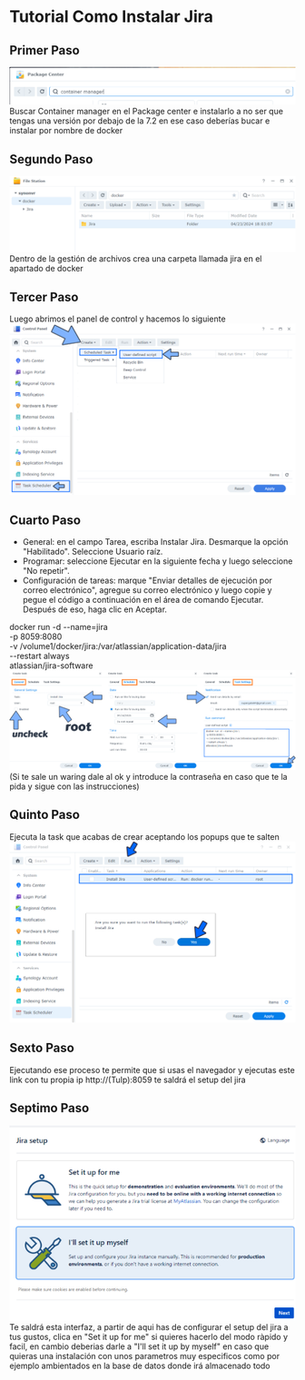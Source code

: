 # Tutorial Como Instalar Jira

## Primer Paso

![alt text](image.png)
Buscar Container manager en el Package center e instalarlo a no ser que tengas una versión por debajo de la 7.2 en ese caso deberías bucar e instalar por nombre de docker

## Segundo Paso
![alt text](image-1.png)
Dentro de la gestión de archivos crea una carpeta llamada jira en el apartado de docker

## Tercer Paso
Luego abrimos el panel de control y hacemos lo siguiente
![alt text](image-2.png)

## Cuarto Paso
- General: en el campo Tarea, escriba Instalar Jira. Desmarque la opción "Habilitado". Seleccione Usuario raíz.
- Programar: seleccione Ejecutar en la siguiente fecha y luego seleccione "No repetir".
- Configuración de tareas: marque "Enviar detalles de ejecución por correo electrónico", agregue su correo electrónico y luego copie y pegue el código a continuación en el área de comando Ejecutar. Después de eso, haga clic en Aceptar.

docker run -d --name=jira \
-p 8059:8080 \
-v /volume1/docker/jira:/var/atlassian/application-data/jira \
--restart always \
atlassian/jira-software
![alt text](image-4.png)
(Si te sale un waring dale al ok  y introduce la contraseña en caso que te la pida y sigue con las instrucciones)

## Quinto Paso
Ejecuta la task que acabas de crear aceptando los popups que te salten
![alt text](image-5.png)

## Sexto Paso
Ejecutando ese proceso te permite que si usas el navegador y ejecutas este link con tu propia ip http://(TuIp):8059 te saldrá el setup del jira

## Septimo Paso
![alt text](image-7.png)
Te saldrá esta interfaz, a partir de aqui has de configurar el setup del jira a tus gustos, clica en "Set it up for me" si quieres hacerlo del modo ràpido y facil, en cambio deberias darle a "I'll set it up by myself" en caso que quieras una instalación con unos parametros muy especificos como por ejemplo ambientados en la base de datos donde irá almacenado todo

